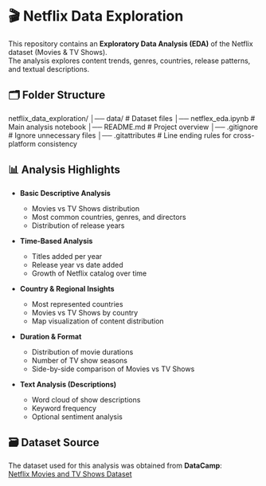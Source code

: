 # 🎬 Netflix Data Exploration

This repository contains an **Exploratory Data Analysis (EDA)** of the Netflix dataset (Movies & TV Shows).  
The analysis explores content trends, genres, countries, release patterns, and textual descriptions.

## 🗂️ Folder Structure

netflix_data_exploration/
│── data/ # Dataset files
│── netflex_eda.ipynb # Main analysis notebook
│── README.md # Project overview
│── .gitignore # Ignore unnecessary files
│── .gitattributes # Line ending rules for cross-platform consistency


## 📊 Analysis Highlights

- **Basic Descriptive Analysis**
  - Movies vs TV Shows distribution
  - Most common countries, genres, and directors
  - Distribution of release years

- **Time-Based Analysis**
  - Titles added per year
  - Release year vs date added
  - Growth of Netflix catalog over time

- **Country & Regional Insights**
  - Most represented countries
  - Movies vs TV Shows by country
  - Map visualization of content distribution

- **Duration & Format**
  - Distribution of movie durations
  - Number of TV show seasons
  - Side-by-side comparison of Movies vs TV Shows

- **Text Analysis (Descriptions)**
  - Word cloud of show descriptions
  - Keyword frequency
  - Optional sentiment analysis

## 🗃️ Dataset Source

The dataset used for this analysis was obtained from **DataCamp**:  
[Netflix Movies and TV Shows Dataset](https://www.datacamp.com/)